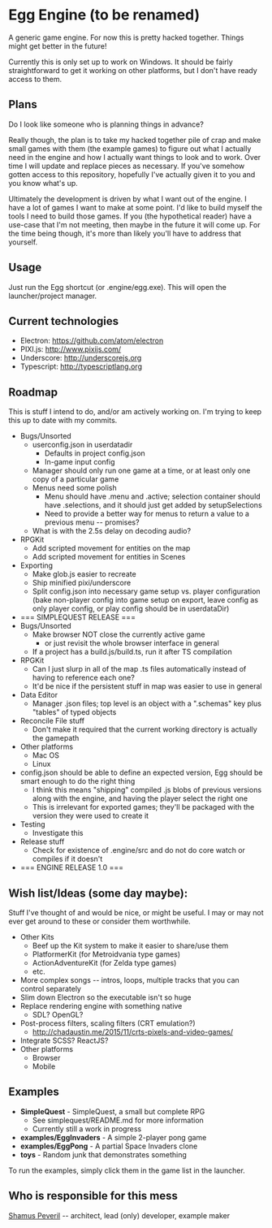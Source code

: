# Egg Engine (to be renamed)

A generic game engine. For now this is pretty hacked together. Things might get better in the future!

Currently this is only set up to work on Windows. It should be fairly straightforward to get it working on other platforms, but I don't have ready access to them.


## Plans

Do I look like someone who is planning things in advance?

Really though, the plan is to take my hacked together pile of crap and make small games with them (the example games) to figure out what I actually need in the engine and how I actually want things to look and to work. Over time I will update and replace pieces as necessary. If you've somehow gotten access to this repository, hopefully I've actually given it to you and you know what's up.

Ultimately the development is driven by what I want out of the engine. I have a lot of games I want to make at some point. I'd like to build myself the tools I need to build those games. If you (the hypothetical reader) have a use-case that I'm not meeting, then maybe in the future it will come up. For the time being though, it's more than likely you'll have to address that yourself.


## Usage

Just run the Egg shortcut (or .engine/egg.exe). This will open the launcher/project manager.


## Current technologies

- Electron: <https://github.com/atom/electron>
- PIXI.js: <http://www.pixijs.com/>
- Underscore: <http://underscorejs.org>
- Typescript: <http://typescriptlang.org>


## Roadmap

This is stuff I intend to do, and/or am actively working on. I'm trying to keep this up to date with my commits.

- Bugs/Unsorted
    - userconfig.json in userdatadir
        - Defaults in project config.json
        - In-game input config
    - Manager should only run one game at a time, or at least only one copy of a particular game
    - Menus need some polish
        - Menu should have .menu and .active; selection container should have .selections, and it should just get added by setupSelections
        - Need to provide a better way for menus to return a value to a previous menu -- promises?
    - What is with the 2.5s delay on decoding audio?
- RPGKit
    - Add scripted movement for entities on the map
    - Add scripted movement for entities in Scenes
- Exporting
    - Make glob.js easier to recreate
    - Ship minified pixi/underscore
    - Split config.json into necessary game setup vs. player configuration (bake non-player config into game setup on export, leave config as only player config, or play config should be in userdataDir)
- === SIMPLEQUEST RELEASE ===
- Bugs/Unsorted
    - Make browser NOT close the currently active game
        - or just revisit the whole browser interface in general
    - If a project has a build.js/build.ts, run it after TS compilation
- RPGKit
    - Can I just slurp in all of the map .ts files automatically instead of having to reference each one?
    - It'd be nice if the persistent stuff in map was easier to use in general
- Data Editor
    - Manager .json files; top level is an object with a ".schemas" key plus "tables" of typed objects
- Reconcile File stuff
    - Don't make it required that the current working directory is actually the gamepath
- Other platforms
    - Mac OS
    - Linux
- config.json should be able to define an expected version, Egg should be smart enough to do the right thing
    - I think this means "shipping" compiled .js blobs of previous versions along with the engine, and having the player select the right one
    - This is irrelevant for exported games; they'll be packaged with the version they were used to create it
- Testing
    - Investigate this
- Release stuff
    - Check for existence of .engine/src and do not do core watch or compiles if it doesn't
- === ENGINE RELEASE 1.0 ===

## Wish list/Ideas (some day maybe):

Stuff I've thought of and would be nice, or might be useful. I may or may not ever get around to these or consider them worthwhile.

- Other Kits
    - Beef up the Kit system to make it easier to share/use them
    - PlatformerKit (for Metroidvania type games)
    - ActionAdventureKit (for Zelda type games)
    - etc.
- More complex songs -- intros, loops, multiple tracks that you can control separately
- Slim down Electron so the executable isn't so huge
- Replace rendering engine with something native
    - SDL? OpenGL?
- Post-process filters, scaling filters (CRT emulation?)
    - <http://chadaustin.me/2015/11/crts-pixels-and-video-games/>
- Integrate SCSS? ReactJS?
- Other platforms
    - Browser
    - Mobile


## Examples

- **SimpleQuest** - SimpleQuest, a small but complete RPG
    - See simplequest/README.md for more information
    - Currently still a work in progress
- **examples/EggInvaders** - A simple 2-player pong game
- **examples/EggPong** - A partial Space Invaders clone
- **toys** - Random junk that demonstrates something

To run the examples, simply click them in the game list in the launcher.



## Who is responsible for this mess

[Shamus Peveril](http://shamuspeveril.com) -- architect, lead (only) developer, example maker
